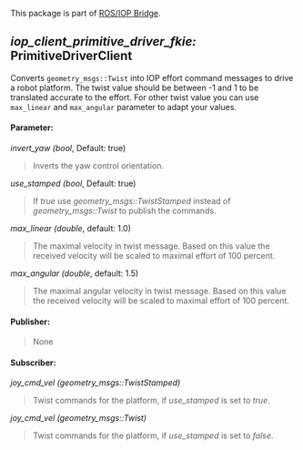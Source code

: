 This package is part of [ROS/IOP Bridge](https://github.com/fkie/iop_core/blob/master/README.md).


## _iop_client_primitive_driver_fkie:_ PrimitiveDriverClient

Converts ```geometry_msgs::Twist``` into IOP effort command messages to drive a robot platform. The twist value should be between -1 and 1 to be translated accurate to the effort. For other twist value you can use `max_linear` and `max_angular` parameter to adapt your values.

#### Parameter:

_invert_yaw (bool_, Default: true)

> Inverts the yaw control orientation.

_use_stamped (bool_, Default: true)

> If *true* use _geometry_msgs::TwistStamped_ instead of _geometry_msgs::Twist_ to publish the commands.

_max_linear (double_, default: 1.0)

> The maximal velocity in twist message. Based on this value the received velocity will be scaled to maximal effort of 100 percent.

_max_angular (double_, default: 1.5)

> The maximal angular velocity in twist message. Based on this value the received velocity will be scaled to maximal effort of 100 percent.


#### Publisher:

> None

#### Subscriber:

_joy_cmd_vel (geometry_msgs::TwistStamped)_

> Twist commands for the platform, if _use_stamped_ is set to *true*.

_joy_cmd_vel (geometry_msgs::Twist)_

> Twist commands for the platform, if _use_stamped_ is set to *false*.